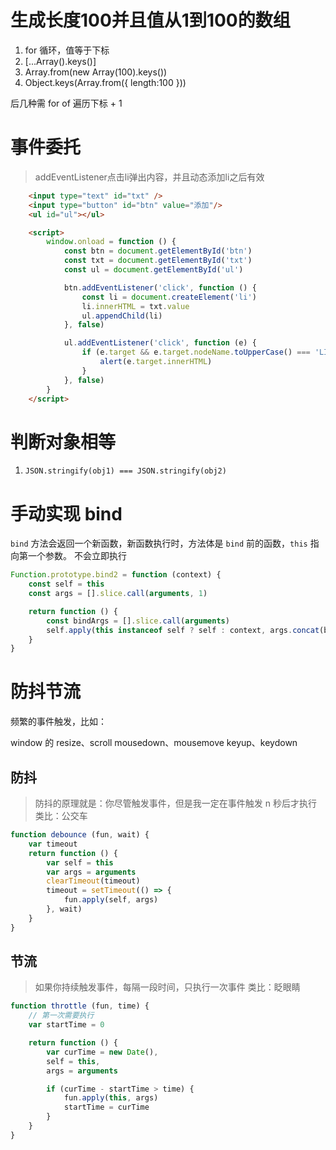 # 生成长度100并且值从1到100的数组
1. for 循环，值等于下标
2. [...Array().keys()]
3. Array.from(new Array(100).keys())
4. Object.keys(Array.from({ length:100 }))

后几种需 for of 遍历下标 + 1

# 事件委托 
> addEventListener点击li弹出内容，并且动态添加li之后有效
```html
    <input type="text" id="txt" />
    <input type="button" id="btn" value="添加"/>
    <ul id="ul"></ul>

    <script>
        window.onload = function () {
            const btn = document.getElementById('btn')
            const txt = document.getElementById('txt')
            const ul = document.getElementById('ul')

            btn.addEventListener('click', function () {
                const li = document.createElement('li')
                li.innerHTML = txt.value
                ul.appendChild(li)
            }, false)

            ul.addEventListener('click', function (e) {
                if (e.target && e.target.nodeName.toUpperCase() === 'LI') {
                    alert(e.target.innerHTML)
                }
            }, false)
        }
    </script>
```

# 判断对象相等
1. `JSON.stringify(obj1) === JSON.stringify(obj2)`

# 手动实现 bind
`bind` 方法会返回一个新函数，新函数执行时，方法体是 `bind` 前的函数，`this` 指向第一个参数。
不会立即执行

```js
Function.prototype.bind2 = function (context) {
    const self = this
    const args = [].slice.call(arguments, 1)

    return function () {
        const bindArgs = [].slice.call(arguments)
        self.apply(this instanceof self ? self : context, args.concat(bindArgs))
    }
}
```

# 防抖节流
频繁的事件触发，比如：

window 的 resize、scroll
mousedown、mousemove
keyup、keydown

## 防抖
> 防抖的原理就是：你尽管触发事件，但是我一定在事件触发 n 秒后才执行
类比：公交车
```js
function debounce (fun, wait) {
    var timeout
    return function () {
        var self = this
        var args = arguments
        clearTimeout(timeout)
        timeout = setTimeout(() => {
            fun.apply(self, args)
        }, wait)
    }
}
```
## 节流
> 如果你持续触发事件，每隔一段时间，只执行一次事件
类比：眨眼睛
```js
function throttle (fun, time) {
    // 第一次需要执行
    var startTime = 0

    return function () {
        var curTime = new Date(),
        self = this,
        args = arguments

        if (curTime - startTime > time) {
            fun.apply(this, args)
            startTime = curTime
        }
    }
}
```
